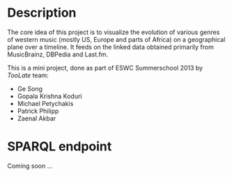Description
===========

The core idea of this project is to visualize the evolution of various genres of western music (mostly US, Europe and parts of Africa) on a geographical plane over a timeline. It feeds on the linked data obtained primarily from MusicBrainz, DBPedia and Last.fm.

This is a mini project, done as part of ESWC Summerschool 2013 by _TooLate_ team:

* Ge Song
* Gopala Krishna Koduri
* Michael Petychakis
* Patrick Philipp
* Zaenal Akbar

SPARQL endpoint
===============

Coming soon ...
